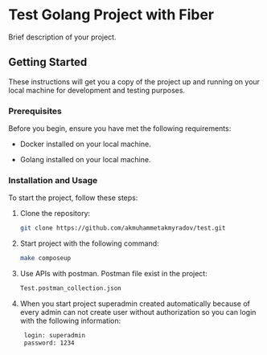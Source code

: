 # Test Golang Project with Fiber

Brief description of your project.

## Getting Started

These instructions will get you a copy of the project up and running on your local machine for development and testing purposes.

### Prerequisites

Before you begin, ensure you have met the following requirements:

- Docker installed on your local machine.

- Golang installed on your local machine.

### Installation and Usage

To start the project, follow these steps:

1. Clone the repository:

   ```bash
   git clone https://github.com/akmuhammetakmyradov/test.git

   ```

2. Start project with the following command:

   ```bash
   make composeup

   ```

3. Use APIs with postman. Postman file exist in the project:

   ```bash
   Test.postman_collection.json

   ```

4. When you start project superadmin created automatically
   because of every admin can not create user without authorization so
   you can login with the following information:

   ```bash
    login: superadmin
    password: 1234

   ```
